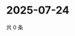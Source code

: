 # 2025-07-24

共 0 条

<!-- BEGIN ZHIHUQUESTIONS -->
<!-- 最后更新时间 Thu Jul 24 2025 09:00:10 GMT+0800 (China Standard Time) -->

<!-- END ZHIHUQUESTIONS -->
